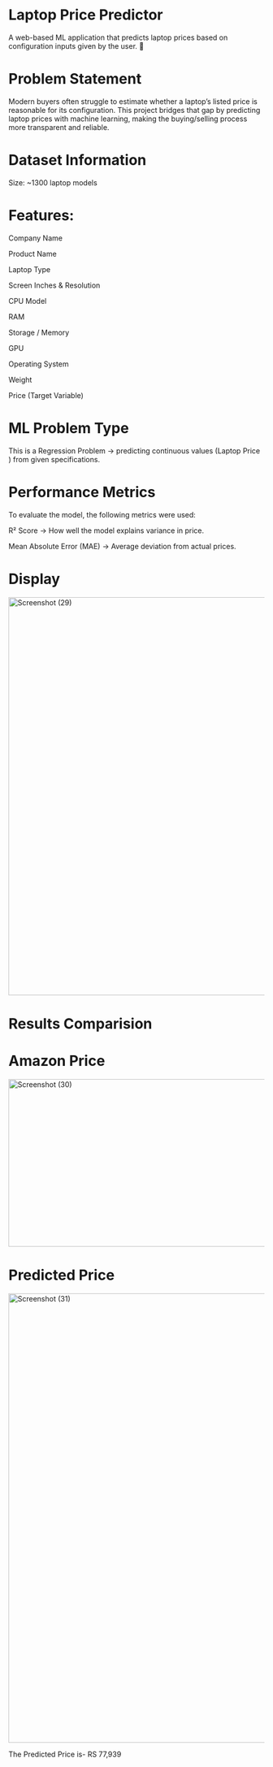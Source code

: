 # Laptop Price Predictor

A web-based ML application that predicts laptop prices based on configuration inputs given by the user. 🚀

# Problem Statement

Modern buyers often struggle to estimate whether a laptop’s listed price is reasonable for its configuration.
This project bridges that gap by predicting laptop prices with machine learning, making the buying/selling process more transparent and reliable.

# Dataset Information

Size: ~1300 laptop models

# Features:

Company Name

Product Name

Laptop Type

Screen Inches & Resolution

CPU Model

RAM

Storage / Memory

GPU

Operating System

Weight

Price (Target Variable)

 # ML Problem Type

This is a Regression Problem → predicting continuous values (Laptop Price ) from given specifications.

# Performance Metrics

To evaluate the model, the following metrics were used:

R² Score → How well the model explains variance in price.

Mean Absolute Error (MAE) → Average deviation from actual prices.

# Display
<img width="1821" height="784" alt="Screenshot (29)" src="https://github.com/user-attachments/assets/8c242706-1221-475e-8153-bd798649b5de" />

# Results Comparision
# Amazon Price
<img width="1265" height="330" alt="Screenshot (30)" src="https://github.com/user-attachments/assets/dd51a8c8-44b0-428d-83b2-e6e4c4ce780f" />

# Predicted Price
<img width="1825" height="885" alt="Screenshot (31)" src="https://github.com/user-attachments/assets/6cb638ff-5d26-4b2f-896b-0e58254bc297" />

The Predicted Price is- RS 77,939


